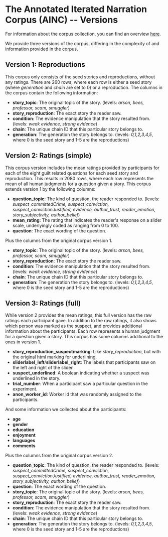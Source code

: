 # The Annotated Iterated Narration Corpus (AINC) -- Versions

For information about the corpus collection, you can find an overview [here](https://github.com/elisakreiss/iteratednarration).

We provide three versions of the corpus, differing in the complexity of and information provided in the corpus.

## Version 1: Reproductions

This corpus only consists of the seed stories and reproductions, without any ratings. There are 260 rows, where each row is either a seed story (where *generation* and *chain* are set to 0) or a reproduction. The columns in the corpus contain the following information:

- **story_topic**: The original topic of the story. (levels: *arson, bees, professor, scam, smuggler*)
- **story_reproduction**: The exact story the reader saw.
- **condition**: The evidence manipulation that the story resulted from. (levels: *weak evidence, strong evidence*)
- **chain**: The unique chain ID that this particular story belongs to.
- **generation**: The generation the story belongs to. (levels: *0,1,2,3,4,5*, where 0 is the seed story and 1-5 are the reproductions)

## Version 2: Ratings (simple)

This corpus version includes the mean ratings provided by participants for each of the eight guilt related questions for each seed story and reproduction. This results in 2080 rows, where each row represents the mean of all human judgments for a question given a story. This corpus extends version 1 by the following columns:

- **question_topic**: The kind of question, the reader responded to. (levels: *suspect_committedCrime, suspect_conviction, suspect_convictionJustified, evidence, author_trust, reader_emotion, story_subjectivity, author_belief*)
- **mean_rating**: The rating that indicates the reader's response on a slider scale, underlyingly coded as ranging from 0 to 100.
- **question**: The exact wording of the question.

Plus the columns from the original corpus version 1.

- **story_topic**: The original topic of the story. (levels: *arson, bees, professor, scam, smuggler*)
- **story_reproduction**: The exact story the reader saw.
- **condition**: The evidence manipulation that the story resulted from. (levels: *weak evidence, strong evidence*)
- **chain**: The unique chain ID that this particular story belongs to.
- **generation**: The generation the story belongs to. (levels: *0,1,2,3,4,5*, where 0 is the seed story and 1-5 are the reproductions)

## Version 3: Ratings (full)

While version 2 provides the mean ratings, this full version has the raw ratings each participant gave. In addition to the raw ratings, it also shows which person was marked as the suspect, and provides additional information about the participants.
Each row represents a human judgment for a question given a story. This corpus has some columns additional to the ones in version 1.

- **story_reproduction_suspectmarking**: Like *story_reproduction*, but with the original html marking for underlining.
- **sliderlabel_left**/**sliderlabel_right**: The labels that participants saw on the left and right of the slider.
- **suspect_underlined**: A boolean indicating whether a suspect was underlined in the story.
- **trial_number**: When a participant saw a particular question in the experiment.
- **anon_worker_id**: Worker id that was randomly assigned to the participants.

And some information we collected about the participants:

- **age**
- **gender**
- **education**
- **enjoyment**
- **languages**
- **comments**

Plus the columns from the original corpus version 2.

- **question_topic**: The kind of question, the reader responded to. (levels: *suspect_committedCrime, suspect_conviction, suspect_convictionJustified, evidence, author_trust, reader_emotion, story_subjectivity, author_belief*)
- **question**: The exact wording of the question.
- **story_topic**: The original topic of the story. (levels: *arson, bees, professor, scam, smuggler*)
- **story_reproduction**: The exact story the reader saw.
- **condition**: The evidence manipulation that the story resulted from. (levels: *weak evidence, strong evidence*)
- **chain**: The unique chain ID that this particular story belongs to.
- **generation**: The generation the story belongs to. (levels: *0,1,2,3,4,5*, where 0 is the seed story and 1-5 are the reproductions)